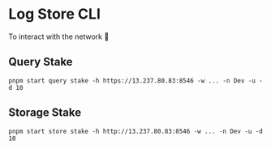 # Log Store CLI

To interact with the network 💪

## Query Stake

`pnpm start query stake -h https://13.237.80.83:8546 -w ... -n Dev -u -d 10`

## Storage Stake

`pnpm start store stake -h http://13.237.80.83:8546 -w ... -n Dev -u -d 10`

